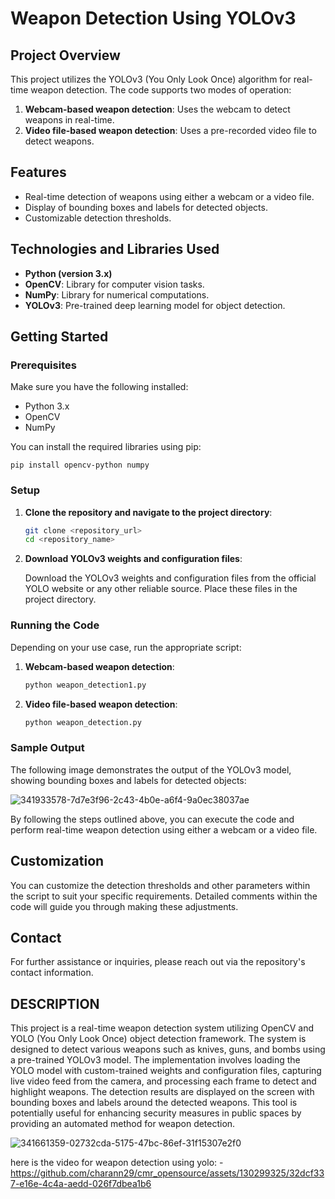Weapon Detection Using YOLOv3
=============================

Project Overview
----------------

This project utilizes the YOLOv3 (You Only Look Once) algorithm for real-time weapon detection. The code supports two modes of operation:

1.  **Webcam-based weapon detection**: Uses the webcam to detect weapons in real-time.
2.  **Video file-based weapon detection**: Uses a pre-recorded video file to detect weapons.

Features
--------

-   Real-time detection of weapons using either a webcam or a video file.
-   Display of bounding boxes and labels for detected objects.
-   Customizable detection thresholds.

Technologies and Libraries Used
-------------------------------

-   **Python (version 3.x)**
-   **OpenCV**: Library for computer vision tasks.
-   **NumPy**: Library for numerical computations.
-   **YOLOv3**: Pre-trained deep learning model for object detection.

Getting Started
---------------

### Prerequisites

Make sure you have the following installed:

-   Python 3.x
-   OpenCV
-   NumPy

You can install the required libraries using pip:

`pip install opencv-python numpy`



### Setup

1.  **Clone the repository and navigate to the project directory**:

    ```bash
    git clone <repository_url>
    cd <repository_name>

2.  **Download YOLOv3 weights and configuration files**:

    Download the YOLOv3 weights and configuration files from the official YOLO website or any other reliable source. Place these files in the project directory.

### Running the Code

Depending on your use case, run the appropriate script:

1.  **Webcam-based weapon detection**:

    ```bash
    python weapon_detection1.py

2.  **Video file-based weapon detection**:

    ```bash
    python weapon_detection.py

### Sample Output

The following image demonstrates the output of the YOLOv3 model, showing bounding boxes and labels for detected objects:

![341933578-7d7e3f96-2c43-4b0e-a6f4-9a0ec38037ae](https://github.com/venkat-2811/WEAPON-DETECTION-SYSTEM/assets/147246984/aa55d2f7-d279-4972-85e9-3c16637d7fc0)


By following the steps outlined above, you can execute the code and perform real-time weapon detection using either a webcam or a video file.

Customization
-------------

You can customize the detection thresholds and other parameters within the script to suit your specific requirements. Detailed comments within the code will guide you through making these adjustments.

Contact
-------

For further assistance or inquiries, please reach out via the repository's contact information.

DESCRIPTION
------------
This project is a real-time weapon detection system utilizing OpenCV and YOLO (You Only Look Once) object detection framework. The system is designed to detect various weapons such as knives, guns, and bombs using a pre-trained YOLOv3 model. The implementation involves loading the YOLO model with custom-trained weights and configuration files, capturing live video feed from the camera, and processing each frame to detect and highlight weapons. The detection results are displayed on the screen with bounding boxes and labels around the detected weapons. This tool is potentially useful for enhancing security measures in public spaces by providing an automated method for weapon detection.

![341661359-02732cda-5175-47bc-86ef-31f15307e2f0](https://github.com/venkat-2811/WEAPON-DETECTION-SYSTEM/assets/147246984/159229ec-db56-416a-a665-87417d69a477)


here is the video for weapon detection using yolo: -
https://github.com/charann29/cmr_opensource/assets/130299325/32dcf337-e16e-4c4a-aedd-026f7dbea1b6
